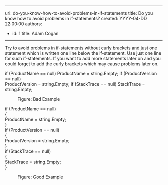 

---
uri: do-you-know-how-to-avoid-problems-in-if-statements
title: Do you know how to avoid problems in if-statements?
created: YYYY-04-DD 22:00:00
authors:
  - id: 1
    title: Adam Cogan
---




<span class='intro'> <p class="ssw15-rteElement-P">Try to avoid problems in if-statements without curly brackets and just one statement which is written one line below the if-statement. Use just one line for such if-statements. If you want to add more statements later on and you could forget to add the curly brackets which may cause problems later on.​<br></p> </span>

<p class="ssw15-rteElement-CodeArea">​if (ProductName == null) ProductName = string.Empty; if (ProductVersion == null)<br> ProductVersion = string.Empty; if (StackTrace == null) StackTrace = string.Empty;</p><dd class="ssw15-rteElement-FigureBad">​​​Figure&#58; Ba​d Example<br></dd><p class="ssw15-rteElement-CodeArea">if (ProductName == null) <br>&#123; <br> ProductName = string.Empty; <br>&#125; <br>if (ProductVersion == null)<br>&#123; <br> ProductVersion = string.Empty; <br>&#125; <br>if (StackTrace == null) <br>&#123; <br> StackTrace = string.Empty;<br>&#125;</p><dd class="ssw15-rteElement-FigureGood">​Figure&#58; Good Example</dd><p>​<br></p>


